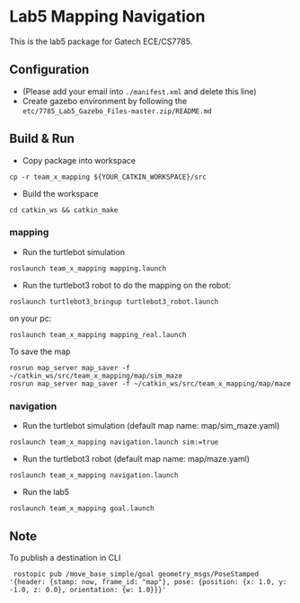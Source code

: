 # Lab5 Mapping Navigation
This is the lab5 package for Gatech ECE/CS7785.

## Configuration
* (Please add your email into `./manifest.xml` and delete this line)
* Create gazebo environment by following the `etc/7785_Lab5_Gazebo_Files-master.zip/README.md`


## Build & Run
* Copy package into workspace
```
cp -r team_x_mapping ${YOUR_CATKIN_WORKSPACE}/src
```
* Build the workspace
```
cd catkin_ws && catkin_make
```
### mapping
* Run the turtlebot simulation 
```
roslaunch team_x_mapping mapping.launch
```
* Run the turtlebot3 robot to do the mapping
on the robot:
```
roslaunch turtlebot3_bringup turtlebot3_robot.launch
```
on your pc:
```
roslaunch team_x_mapping mapping_real.launch
```

To save the map
```
rosrun map_server map_saver -f ~/catkin_ws/src/team_x_mapping/map/sim_maze
rosrun map_server map_saver -f ~/catkin_ws/src/team_x_mapping/map/maze
```
### navigation
* Run the turtlebot simulation (default map name: map/sim_maze.yaml)
```
roslaunch team_x_mapping navigation.launch sim:=true 
```
* Run the turtlebot3 robot (default map name: map/maze.yaml)
```
roslaunch team_x_mapping navigation.launch
```
* Run the lab5
```
roslaunch team_x_mapping goal.launch

```

## Note

To publish a destination in CLI
```
 rostopic pub /move_base_simple/goal geometry_msgs/PoseStamped  '{header: {stamp: now, frame_id: "map"}, pose: {position: {x: 1.0, y: -1.0, z: 0.0}, orientation: {w: 1.0}}}'

```


